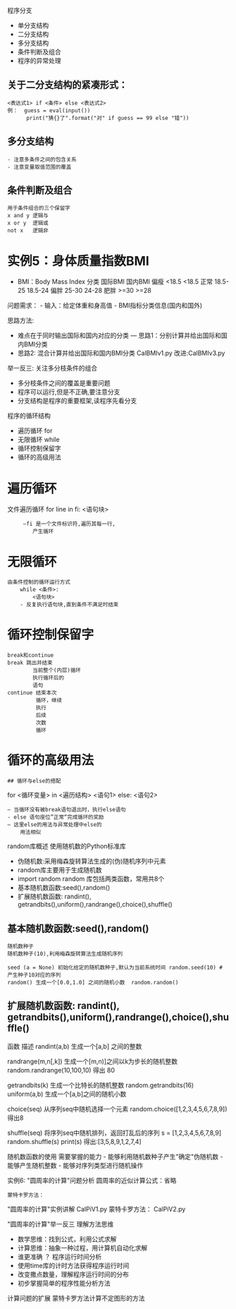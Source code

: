 程序分支

- 单分支结构
- 二分支结构
- 多分支结构
- 条件判断及组合
- 程序的异常处理

## 关于二分支结构的紧凑形式：
    <表达式1> if <条件> else <表达式2>
    例：  guess = eval(input())
          print("猜{}了".format("对" if guess == 99 else "错"))

## 多分支结构
    - 注意多条件之间的包含关系
    - 注意变量取值范围的覆盖


## 条件判断及组合
    用于条件组合的三个保留字
    x and y 逻辑与
    x or y  逻辑或
    not x   逻辑非


# 实例5：身体质量指数BMI
- BMI：Body Mass Index
 分类   国际BMI     国内BMI
 偏瘦  <18.5        <18.5
 正常   18.5-25     18.5-24
 偏胖   25-30       24-28
 肥胖   >=30        >=28



 问题需求：
    - 输入：给定体重和身高值
    - BMI指标分类信息(国内和国外)

  思路方法:
   - 难点在于同时输出国际和国内对应的分类
   — 思路1：分别计算并给出国际和国内BMI分类
   - 思路2: 混合计算并给出国际和国内BMI分类
   CalBMIv1.py
   改进:CalBMIv3.py

  举一反三:
  关注多分枝条件的组合
  - 多分枝条件之间的覆盖是重要问题
  - 程序可以运行,但是不正确,要注意分支
  - 分支结构是程序的重要框架,读程序先看分支


程序的循环结构

 - 遍历循环 for
 - 无限循环 while
 - 循环控制保留字
 - 循环的高级用法

# 遍历循环
 文件遍历循环
     for line in fi:
        <语句块>

         —fi 是一个文件标识符,遍历其每一行,
            产生循环

# 无限循环

    由条件控制的循环运行方式
        while <条件>:
            <语句块>
        - 反复执行语句块,直到条件不满足时结束

# 循环控制保留字
    break和continue
    break 跳出并结束
            当前整个(内层)循环
            执行循环后的
            语句
    continue 结束本次
             循环，继续
             执行
             后续
             次数
             循环

# 循环的高级用法

    ## 循环与else的搭配

   for <循环变量> in <遍历结构>
        <语句1>
   else:
        <语句2>

    — 当循环没有被break语句退出时，执行else语句
    - else 语句座位”正常“完成循环的奖励
    — 这里else的用法与异常处理中else的
        用法相似


random库概述
    使用随机数的Python标准库
   - 伪随机数:采用梅森旋转算法生成的(伪)随机序列中元素
   - random库主要用于生成随机数
   - import random
   random 库包括两类函数，常用共8个
   - 基本随机数函数:seed(),random()
   - 扩展随机数函数: randint(), getrandbits(),uniform(),randrange(),choice(),shuffle()

## 基本随机数函数:seed(),random()
    随机数种子
    随机数种子(10),利用梅森旋转算法生成随机序列

    seed (a = None) 初始化给定的随机数种子,默认为当前系统时间 random.seed(10) # 产生种子10对应的序列
    random() 生成一个[0.0,1.0] 之间的随机小数  random.random()

## 扩展随机数函数: randint(), getrandbits(),uniform(),randrange(),choice(),shuffle()
函数                 描述
randint(a,b)        生成一个[a,b] 之间的整数

randrange(m,n[,k])  生成一个[m,n)]之间以k为步长的随机整数
                       random.randrange(10,100,10)   得出 80

getrandbits(k)      生成一个比特长的随机整数 random.getrandbits(16)
uniform(a,b)        生成一个[a,b]之间的随机小数

choice(seq)         从序列seq中随机选择一个元素
                    random.choice([1,2,3,4,5,6,7,8,9])得出8

shuffle(seq)        将序列seq中随机排列，返回打乱后的序列
                    s = [1,2,3,4,5,6,7,8,9]
                    random.shuffle(s)
                    print(s)
                    得出:[3,5,8,9,1,2,7,4]

随机数函数的使用
    需要掌握的能力
    - 能够利用随机数种子产生"确定"伪随机数
    - 能够产生随机整数
    - 能够对序列类型进行随机操作

实例6: "圆周率的计算"问题分析
    圆周率的近似计算公式：省略

    蒙特卡罗方法：

"圆周率的计算"实例讲解
    CalPiV1.py
    蒙特卡罗方法：
    CalPiV2.py

"圆周率的计算"举一反三
理解方法思维
- 数学思维：找到公式，利用公式求解
- 计算思维：抽象一种过程，用计算机自动化求解
- 谁更准确 ？
程序运行时间分析
 - 使用time库的计时方法获得程序运行时间
 - 改变撒点数量，理解程序运行时间的分布
 - 初步掌握简单的程序性能分析方法

计算问题的扩展
蒙特卡罗方法计算不定图形的方法


















